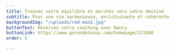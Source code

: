 ```yaml
---
title: Trouvez votre équilibre et marchez vers votre destiné
subtitle: Pour une vie harmonieuse, enrichissante et cohérente
backgroundImg: "/uploads/red-man2.jpg"
buttonText: Réservez votre coaching avec Nancy
buttonLink: https://www.gorendezvous.com/homepage/111690
order: 5

---
```

